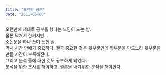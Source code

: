 ```yaml
---
title: "오랜만 공부"
date: "2011-06-08"
---
```


오랜만에 제대로 공부를 했다는 느낌이 드는 밤.  
물론 닥쳐서 한거지만...  
소논문을 하나 쓰며 느낀 점.  
역시 시간 안배가 중요하다. 결국 중요한 것은 뒷부분인데 앞부분을 만드느라 뒷부분을 만들 시간이 부족해진다.  
그리고 분석 툴에 대한 것도 공부하게 되었다.  
분석을 위한 조사를 해야하고, 결론을 내기위한 분석을 해야한다.
